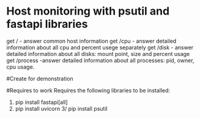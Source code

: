 # Host monitoring with psutil and fastapi libraries

get / - answer common host information
get /cpu - answer detailed information about all cpu and percent usege separately
get /disk - answer detailed information about all disks: mount point, size and percent usage
get /process -answer detailed information about all processes: pid, owner, cpu usage.

#Create for demonstration

#Requires to work
Requires the following libraries to be installed:
1. pip install fastapi[all]
2. pip install uvicorn
3/ pip install psutil
